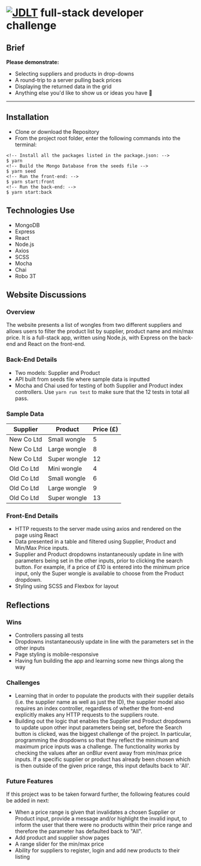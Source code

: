 # [![JDLT](https://jdlt.co.uk/jdlt_500px_light.png "JDLT")](https://jdlt.co.uk) full-stack developer challenge

## Brief

**Please demonstrate:**
* Selecting suppliers and products in drop-downs
* A round-trip to a server pulling back prices
* Displaying the returned data in the grid
* Anything else you'd like to show us or ideas you have 🤔

---

## Installation

* Clone or download the Repository
* From the project root folder, enter the following commands into the terminal:

```
<!-- Install all the packages listed in the package.json: -->
$ yarn
<!-- Build the Mongo Database from the seeds file -->
$ yarn seed
<!-- Run the front-end: -->
$ yarn start:front
<!-- Run the back-end: -->
$ yarn start:back
```

## Technologies Use

* MongoDB
* Express
* React
* Node.js
* Axios
* SCSS
* Mocha
* Chai
* Robo 3T

## Website Discussions

### Overview

The website presents a list of wongles from two different suppliers and allows users to filter the product list by supplier, product name and min/max price. It is a full-stack app, written using Node.js, with Express on the back-end and React on the front-end.

### Back-End Details

* Two models: Supplier and Product
* API built from seeds file where sample data is inputted
* Mocha and Chai used for testing of both Supplier and Product index controllers. Use ```yarn run test``` to make sure that the 12 tests in total all pass.

### Sample Data

| Supplier    | Product      | Price (£) |
| ------------|--------------|-----------|
| New Co Ltd  | Small wongle | 5         |
| New Co Ltd  | Large wongle | 8         |
| New Co Ltd  | Super wongle | 12        |
| Old Co Ltd  | Mini wongle  | 4         |
| Old Co Ltd  | Small wongle | 6         |
| Old Co Ltd  | Large wongle | 9         |
| Old Co Ltd  | Super wongle | 13        |

### Front-End Details

* HTTP requests to the server made using axios and rendered on the page using React
* Data presented in a table and filtered using Supplier, Product and Min/Max Price inputs.
* Supplier and Product dropdowns instantaneously update in line with parameters being set in the other inputs, prior to clicking the search button. For example, if a price of £10 is entered into the minimum price input, only the Super wongle is available to choose from the Product dropdown.
* Styling using SCSS and Flexbox for layout

## Reflections

### Wins

* Controllers passing all tests
* Dropdowns instantaneously update in line with the parameters set in the other inputs
* Page styling is mobile-responsive
* Having fun building the app and learning some new things along the way

### Challenges

* Learning that in order to populate the products with their supplier details (i.e. the supplier name as well as just the ID), the supplier model also requires an index controller, regardless of whether the front-end explicitly makes any HTTP requests to the suppliers route.
* Building out the logic that enables the Supplier and Product dropdowns to update upon other input parameters being set, before the Search button is clicked, was the biggest challenge of the project. In particular, programming the dropdowns so that they reflect the minimum and maximum price inputs was a challenge. The functionality works by checking the values after an onBlur event away from min/max price inputs. If a specific supplier or product has already been chosen which is then outside of the given price range, this input defaults back to 'All'.

### Future Features

If this project was to be taken forward further, the following features could be added in next:
* When a price range is given that invalidates a chosen Supplier or Product input, provide a message and/or highlight the invalid input, to inform the user that there were no products within their price range and therefore the parameter has defaulted back to "All".
* Add product and supplier show pages
* A range slider for the min/max price
* Ability for suppliers to register, login and add new products to their listing